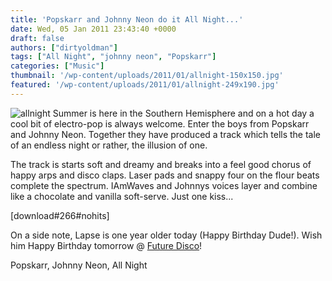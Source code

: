 ```yaml
---
title: 'Popskarr and Johnny Neon do it All Night...'
date: Wed, 05 Jan 2011 23:43:40 +0000
draft: false
authors: ["dirtyoldman"]
tags: ["All Night", "johnny neon", "Popskarr"]
categories: ["Music"]
thumbnail: '/wp-content/uploads/2011/01/allnight-150x150.jpg'
featured: '/wp-content/uploads/2011/01/allnight-249x190.jpg'
---
```


![](/wp-content/uploads/2011/01/allnight.jpg "allnight") Summer is here in the Southern Hemisphere and on a hot day a cool bit of electro-pop is always welcome. Enter the boys from Popskarr and Johnny Neon. Together they have produced a track which tells the tale of an endless night or rather, the illusion of one.

The track is starts soft and dreamy and breaks into a feel good chorus of happy arps and disco claps. Laser pads and snappy four on the flour beats complete the spectrum. IAmWaves and Johnnys voices layer and combine like a chocolate and vanilla soft-serve. Just one kiss...

\[download#266#nohits\]

On a side note, Lapse is one year older today (Happy Birthday Dude!). Wish him Happy Birthday tomorrow @ [Future Disco](/event/future-disco/)!



Popskarr, Johnny Neon, All Night